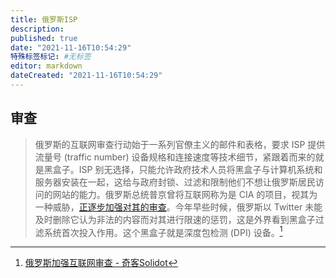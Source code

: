 ```yaml
---
title: 俄罗斯ISP
description:
published: true
date: "2021-11-16T10:54:29"
特殊标签标记: #无标签
editor: markdown
dateCreated: "2021-11-16T10:54:29"
---
```


## 审查

> 俄罗斯的互联网审查行动始于一系列官僚主义的邮件和表格，要求 ISP 提供流量号 (traffic number) 设备规格和连接速度等技术细节，紧跟着而来的就是黑盒子。ISP 别无选择，只能允许政府技术人员将黑盒子与计算机系统和服务器安装在一起，这给与政府封锁、过滤和限制他们不想让俄罗斯居民访问的网站的能力。俄罗斯总统普京曾将互联网称为是 CIA 的项目，视其为一种威胁，[正逐步加强对其的审查](https://web.archive.org/web/20211025162644/https://www.nytimes.com/2021/10/22/technology/russia-internet-censorship-putin.html)。今年早些时候，俄罗斯以 Twitter 未能及时删除它认为非法的内容而对其进行限速的惩罚，这是外界看到黑盒子过滤系统首次投入作用。这个黑盒子就是深度包检测 (DPI) 设备。[^69360]

[^69360]: [俄罗斯加强互联网审查 - 奇客Solidot](https://web.archive.org/web/20211025101111/https://www.solidot.org/story?sid=69360)
